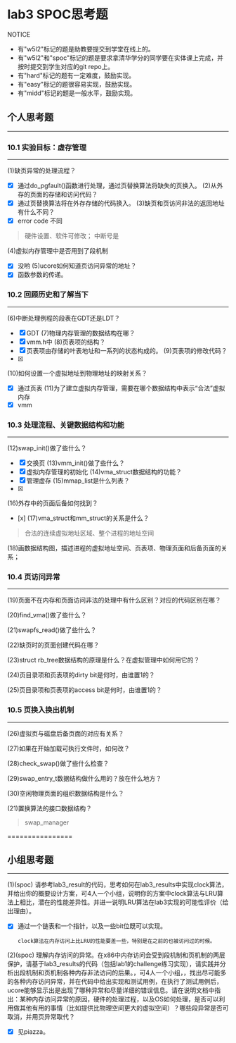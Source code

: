 # lab3 SPOC思考题

NOTICE
- 有"w5l2"标记的题是助教要提交到学堂在线上的。
- 有"w5l2"和"spoc"标记的题是要求拿清华学分的同学要在实体课上完成，并按时提交到学生对应的git repo上。
- 有"hard"标记的题有一定难度，鼓励实现。
- 有"easy"标记的题很容易实现，鼓励实现。
- 有"midd"标记的题是一般水平，鼓励实现。

## 个人思考题
---

### 10.1 实验目标：虚存管理
---

(1)缺页异常的处理流程？
  - [x] 通过do_pgfault()函数进行处理，通过页替换算法将缺失的页换入。
(2)从外存的页面的存储和访问代码？
  - [x] 通过页替换算法将在外存存储的代码换入。
(3)缺页和页访问非法的返回地址有什么不同？
  - [x] error code 不同
> 硬件设置、软件可修改； 中断号是

(4)虚拟内存管理中是否用到了段机制
  - [x] 没哟
(5)ucore如何知道页访问异常的地址？
  - [x] 函数参数的传递。
### 10.2 回顾历史和了解当下
---

(6)中断处理例程的段表在GDT还是LDT？
  - [x] GDT
(7)物理内存管理的数据结构在哪？
  - [x] vmm.h中
(8)页表项的结构？
  - [x] 页表项由存储的叶表地址和一系列的状态构成的。
(9)页表项的修改代码？
  - [x] 
(10)如何设置一个虚拟地址到物理地址的映射关系？
 - [x] 通过页表
(11)为了建立虚拟内存管理，需要在哪个数据结构中表示“合法”虚拟内存
 - [x] vmm
### 10.3 处理流程、关键数据结构和功能
---

(12)swap_init()做了些什么？
 - [x] 交换页
(13)vmm_init()做了些什么？
- [x] 虚拟内存管理的初始化
(14)vma_struct数据结构的功能？
- [x] 管理虚存
(15)mmap_list是什么列表？
- [x] 
(16)外存中的页面后备如何找到？
- [x] 
(17)vma_struct和mm_struct的关系是什么？

> 合法的连续虚拟地址区域、整个进程的地址空间

(18)画数据结构图，描述进程的虚拟地址空间、页表项、物理页面和后备页面的关系；

### 10.4 页访问异常
---

(19)页面不在内存和页面访问非法的处理中有什么区别？对应的代码区别在哪？

(20)find_vma()做了些什么？

(21)swapfs_read()做了些什么？

(22)缺页时的页面创建代码在哪？

(23)struct rb_tree数据结构的原理是什么？在虚拟管理中如何用它的？


(24)页目录项和页表项的dirty bit是何时，由谁置1的？


(25)页目录项和页表项的access bit是何时，由谁置1的？


### 10.5 页换入换出机制
---

(26)虚拟页与磁盘后备页面的对应有关系？

(27)如果在开始加载可执行文件时，如何改？

(28)check_swap()做了些什么检查？

(29)swap_entry_t数据结构做什么用的？放在什么地方？

(30)空闲物理页面的组织数据结构是什么？

(21)置换算法的接口数据结构？

> swap_manager

================


## 小组思考题
---
(1)(spoc) 请参考lab3_result的代码，思考如何在lab3_results中实现clock算法，并给出你的概要设计方案，可4人一个小组，说明你的方案中clock算法与LRU算法上相比，潜在的性能差异性。并进一说明LRU算法在lab3实现的可能性评价（给出理由）。
- [x] 通过一个链表和一个指针，以及一些bit位既可以实现。
      
      clock算法在内存访问上比LRU的性能要差一些，特别是在之前的也被访问过的时候。
(2)(spoc) 理解内存访问的异常。在x86中内存访问会受到段机制和页机制的两层保护，请基于lab3_results的代码（包括lab1的challenge练习实现），请实践并分析出段机制和页机制各种内存非法访问的后果。，可4人一个小组，，找出尽可能多的各种内存访问异常，并在代码中给出实现和测试用例，在执行了测试用例后，ucore能够显示出是出现了哪种异常和尽量详细的错误信息。请在说明文档中指出：某种内存访问异常的原因，硬件的处理过程，以及OS如何处理，是否可以利用做其他有用的事情（比如提供比物理空间更大的虚拟空间）？哪些段异常是否可取消，并用页异常取代？
- [x] 见piazza。




